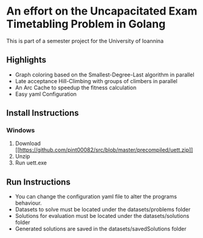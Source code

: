 # An effort on the Uncapacitated Exam Timetabling Problem in Golang
This is part of a semester project for the University of Ioannina

## Highlights
+ Graph coloring based on the Smallest-Degree-Last algorithm in parallel
+ Late acceptance Hill-Climbing with groups of climbers in parallel
+ An Arc Cache to speedup the fitness calculation
+ Easy yaml Configuration

## Install Instructions
### Windows
1. Download [[https://github.com/pint00082/src/blob/master/precompiled/uett.zip]]
2. Unzip
3. Run uett.exe

## Run Instructions
+ You can change the configuration yaml file to alter the programs behaviour.
+ Datasets to solve must be located under the datasets/problems folder
+ Solutions for evaluation must be located under the datasets/solutions folder
+ Generated solutions are saved in the datasets/savedSolutions folder
